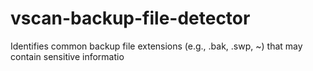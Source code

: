 # vscan-backup-file-detector
Identifies common backup file extensions (e.g., .bak, .swp, ~) that may contain sensitive informatio
